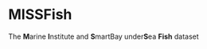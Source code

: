 # MISSFish
The <b>M</b>arine <b>I</b>nstitute and <b>S</b>martBay under<b>S</b>ea  <b>Fish</b> dataset

